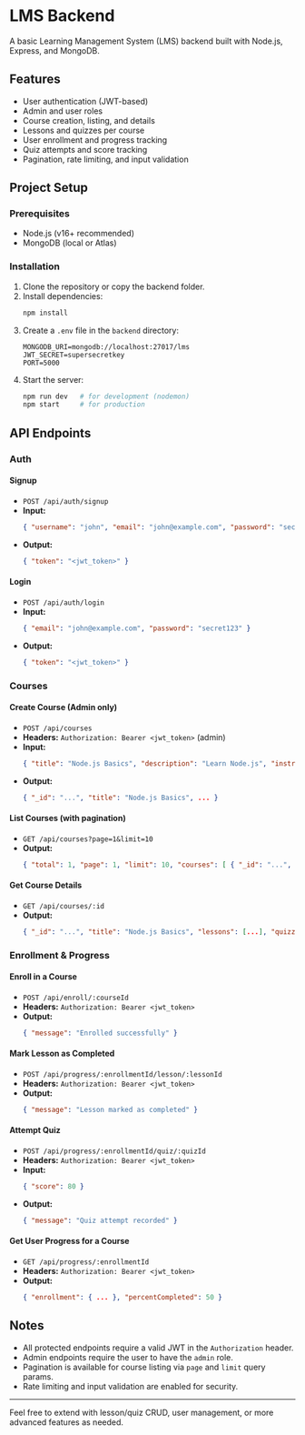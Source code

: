 # LMS Backend

A basic Learning Management System (LMS) backend built with Node.js, Express, and MongoDB.

## Features
- User authentication (JWT-based)
- Admin and user roles
- Course creation, listing, and details
- Lessons and quizzes per course
- User enrollment and progress tracking
- Quiz attempts and score tracking
- Pagination, rate limiting, and input validation

## Project Setup

### Prerequisites
- Node.js (v16+ recommended)
- MongoDB (local or Atlas)

### Installation
1. Clone the repository or copy the backend folder.
2. Install dependencies:
   ```sh
   npm install
   ```
3. Create a `.env` file in the `backend` directory:
   ```env
   MONGODB_URI=mongodb://localhost:27017/lms
   JWT_SECRET=supersecretkey
   PORT=5000
   ```
4. Start the server:
   ```sh
   npm run dev   # for development (nodemon)
   npm start     # for production
   ```

## API Endpoints

### Auth
#### Signup
- `POST /api/auth/signup`
- **Input:**
  ```json
  { "username": "john", "email": "john@example.com", "password": "secret123" }
  ```
- **Output:**
  ```json
  { "token": "<jwt_token>" }
  ```

#### Login
- `POST /api/auth/login`
- **Input:**
  ```json
  { "email": "john@example.com", "password": "secret123" }
  ```
- **Output:**
  ```json
  { "token": "<jwt_token>" }
  ```

### Courses
#### Create Course (Admin only)
- `POST /api/courses`
- **Headers:** `Authorization: Bearer <jwt_token>` (admin)
- **Input:**
  ```json
  { "title": "Node.js Basics", "description": "Learn Node.js", "instructor": "Jane Doe", "price": 49.99 }
  ```
- **Output:**
  ```json
  { "_id": "...", "title": "Node.js Basics", ... }
  ```

#### List Courses (with pagination)
- `GET /api/courses?page=1&limit=10`
- **Output:**
  ```json
  { "total": 1, "page": 1, "limit": 10, "courses": [ { "_id": "...", "title": "Node.js Basics", ... } ] }
  ```

#### Get Course Details
- `GET /api/courses/:id`
- **Output:**
  ```json
  { "_id": "...", "title": "Node.js Basics", "lessons": [...], "quizzes": [...] }
  ```

### Enrollment & Progress
#### Enroll in a Course
- `POST /api/enroll/:courseId`
- **Headers:** `Authorization: Bearer <jwt_token>`
- **Output:**
  ```json
  { "message": "Enrolled successfully" }
  ```

#### Mark Lesson as Completed
- `POST /api/progress/:enrollmentId/lesson/:lessonId`
- **Headers:** `Authorization: Bearer <jwt_token>`
- **Output:**
  ```json
  { "message": "Lesson marked as completed" }
  ```

#### Attempt Quiz
- `POST /api/progress/:enrollmentId/quiz/:quizId`
- **Headers:** `Authorization: Bearer <jwt_token>`
- **Input:**
  ```json
  { "score": 80 }
  ```
- **Output:**
  ```json
  { "message": "Quiz attempt recorded" }
  ```

#### Get User Progress for a Course
- `GET /api/progress/:enrollmentId`
- **Headers:** `Authorization: Bearer <jwt_token>`
- **Output:**
  ```json
  { "enrollment": { ... }, "percentCompleted": 50 }
  ```

## Notes
- All protected endpoints require a valid JWT in the `Authorization` header.
- Admin endpoints require the user to have the `admin` role.
- Pagination is available for course listing via `page` and `limit` query params.
- Rate limiting and input validation are enabled for security.

---

Feel free to extend with lesson/quiz CRUD, user management, or more advanced features as needed.

